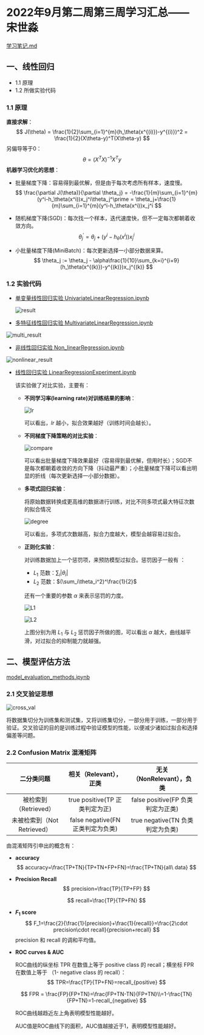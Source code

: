 # 2022年9月第二周第三周学习汇总——宋世淼

[学习笔记.md](学习笔记.md)



## 一、线性回归

- 1.1 原理
- 1.2 所做实验代码



### 1.1 原理

**直接求解**：
$$
J(\theta) = \frac{1}{2}\sum_{i=1}^{m}(h_\theta(x^{(i)})-y^{(i)})^2 = \frac{1}{2}(X\theta-y)^T(X\theta-y)
$$
另偏导等于0：
$$
\theta = (X^TX)^{-1}X^Ty
$$
**机器学习优化的思想**：

- 批量梯度下降：容易得到最优解，但是由于每次考虑所有样本，速度慢。
  $$
  \frac{\partial J(\theta)}{\partial \theta_j} = -\frac{1}{m}\sum_{i=1}^{m}(y^i-h_\theta(x^i))x_j^i\theta_j^\prime = \theta_j+\frac{1}{m}\sum_{i=1}^{m}(y^i-h_\theta(x^i))x_j^i
  $$

- 随机梯度下降(SGD)：每次找一个样本，迭代速度快，但不一定每次都朝着收敛方向。
  $$
  \theta_j^\prime = \theta_j + (y^i-h_\theta(x^i))x_j^i
  $$

- 小批量梯度下降(MiniBatch)：每次更新选择一小部分数据来算。
  $$
  \theta_j := \theta_j - \alpha\frac{1}{10}\sum_{k=i}^{i+9}(h_\theta(x^{(k)})-y^{(k)})x_j^{(k)}
  $$



### 1.2 实验代码

- [单变量线性回归实验 UnivariateLinearRegression.ipynb](LinearRegression/UnivariateLinearRegression.ipynb)

  ![result](LinearRegression/img/single_result.png)

  

- [多特征线性回归实验 MultivariateLinearRegression.ipynb](LinearRegression/MultivariateLinearRegression.ipynb)

![multi_result](LinearRegression/img/multi_result.png)



- [非线性回归实验 Non_linearRegression.ipynb](LinearRegression/Non_linearRegression.ipynb)

![nonlinear_result](LinearRegression/img/nonlinear_result.png)



- [线性回归实验 LinearRegressionExperiment.ipynb](LinearRegression/LinearRegressionExperiment.ipynb)

  该实验做了对比实验，主要有：

  - **不同学习率(learning rate)对训练结果的影响**：

    ![lr](LinearRegression/img/lr.png)

    可以看出，$lr$ 越小，拟合效果越好（训练时间会越长）。

  - **不同梯度下降策略的对比实验**：

    ![compare](LinearRegression/img/compare.png)

    可以看出批量梯度下降效果最好（容易得到最优解，但用时长）；SGD不是每次都朝着收敛的方向下降（抖动最严重）；小批量梯度下降可以看出明显的折线（每次更新选择一小部分数据）。

  - **多项式回归实验**：

    将原始数据转换成更高维的数据进行训练，对比不同多项式最大特征次数的拟合情况

    ![degree](LinearRegression/img/degree.png)

    可以看出，多项式次数越高，拟合力度越大，模型会越容易过拟合。

  - **正则化实验**：

    对训练数据加上一个惩罚项，来预防模型过拟合。惩罚因子一般有 ：

    - $L_1$ 范数：$\sum_i|\theta_i|$ 
    - $L_2$ 范数：$(\sum_i\theta_i^2)^\frac{1}{2}$ 

    还有一个重要的参数 $\alpha$ 来表示惩罚的力度。

    ![L1](LinearRegression/img/L1.png)

    ![L2](LinearRegression/img/L2.png)

    上图分别为用 $L_1$ 与 $L_2$ 惩罚因子所做的图，可以看出 $\alpha$ 越大，曲线越平滑，对过拟合的抑制能力就越强。



## 二、模型评估方法

[model_evaluation_methods.ipynb](ModelEvaluationMethods/model_evaluation_methods.ipynb)



### 2.1 交叉验证思想

![cross_val](ModelEvaluationMethods/img/cross_validation.png)

将数据集切分为训练集和测试集，又将训练集切分，一部分用于训练，一部分用于验证。交叉验证的目的是训练过程中验证模型的性能，以便减少诸如过拟合和选择偏差等问题。



### 2.2 Confusion Matrix 混淆矩阵

|         二分类问题          |      相关（Relevant），正类       |     无关（NonRelevant），负类     |
| :-------------------------: | :-------------------------------: | :-------------------------------: |
|    被检索到（Retrieved）    |  true positive(TP 正类判定为正)   | false positive(FP 负类判定为正类) |
| 未被检索到（Not Retrieved） | false negative(FN 正类判定为负类) | true negative(TN 负类判定为负类)  |

由混淆矩阵引申出的概念有：

- **accuracy**
  $$
  accuracy=\frac{TP+TN}{TP+TN+FP+FN}=\frac{TP+TN}{all\ data}
  $$
  

- **Precision  Recall**
  $$
  precision=\frac{TP}{TP+FP}
  $$
   
  $$
  recall=\frac{TP}{TP+FN}
  $$
  

- **$F_1$ score**
  $$
  F_1=\frac{2}{\frac{1}{precision}+\frac{1}{recall}}=\frac{2\cdot precision\cdot recall}{precision+recall}
  $$
  precision 和 recall 的调和平均值。

- **ROC curves & AUC**

  ROC曲线的纵坐标 TPR 在数值上等于 positive class 的 recall；横坐标 FPR 在数值上等于 （1- negative class 的 recall）：
  $$
  TPR=\frac{TP}{TP+FN}=recall_{positive}
  $$

  $$
  FPR = \frac{FP}{FP+TN}=\frac{FP+TN-TN}{FP+TN}\\=1-\frac{TN}{FP+TN}=1-recall_{negative}
  $$

  ROC曲线越趋近左上角表明模型性能越好。

  AUC值是ROC曲线下的面积，AUC值越接近于1，表明模型性能越好。